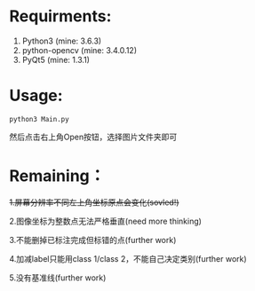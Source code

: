 # Requirments:

1. Python3 (mine: 3.6.3)
2. python-opencv (mine: 3.4.0.12)
3. PyQt5 (mine: 1.3.1)

# Usage:

    python3 Main.py

然后点击右上角Open按钮，选择图片文件夹即可

# Remaining：

~~1.屏幕分辨率不同左上角坐标原点会变化(sovled!)~~

2.图像坐标为整数点无法严格垂直(need more thinking)

3.不能删掉已标注完成但标错的点(further work)

4.加减label只能用class 1/class 2，不能自己决定类别(further work)

5.没有基准线(further work)